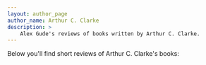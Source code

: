 ```yaml
---
layout: author_page
author_name: Arthur C. Clarke
description: >
    Alex Gude's reviews of books written by Arthur C. Clarke.
---
```


Below you'll find short reviews of Arthur C. Clarke's books: